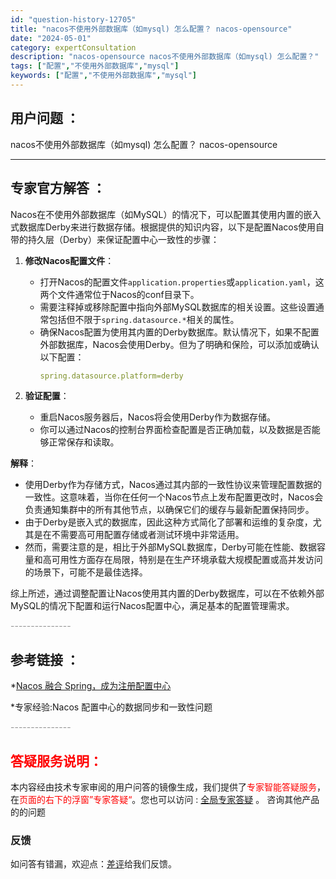 ```yaml
---
id: "question-history-12705"
title: "nacos不使用外部数据库（如mysql) 怎么配置？ nacos-opensource"
date: "2024-05-01"
category: expertConsultation
description: "nacos-opensource nacos不使用外部数据库（如mysql) 怎么配置？"
tags: ["配置","不使用外部数据库","mysql"]
keywords: ["配置","不使用外部数据库","mysql"]
---
```


## 用户问题 ： 
 nacos不使用外部数据库（如mysql) 怎么配置？ nacos-opensource 

---------------
## 专家官方解答 ：

Nacos在不使用外部数据库（如MySQL）的情况下，可以配置其使用内置的嵌入式数据库Derby来进行数据存储。根据提供的知识内容，以下是配置Nacos使用自带的持久层（Derby）来保证配置中心一致性的步骤：

1. **修改Nacos配置文件**：
   - 打开Nacos的配置文件`application.properties`或`application.yaml`，这两个文件通常位于Nacos的conf目录下。
   - 需要注释掉或移除配置中指向外部MySQL数据库的相关设置。这些设置通常包括但不限于`spring.datasource.*`相关的属性。
   - 确保Nacos配置为使用其内置的Derby数据库。默认情况下，如果不配置外部数据库，Nacos会使用Derby。但为了明确和保险，可以添加或确认以下配置：
     ```yaml
     spring.datasource.platform=derby
     ```

2. **验证配置**：
   - 重启Nacos服务器后，Nacos将会使用Derby作为数据存储。
   - 你可以通过Nacos的控制台界面检查配置是否正确加载，以及数据是否能够正常保存和读取。

**解释**：
- 使用Derby作为存储方式，Nacos通过其内部的一致性协议来管理配置数据的一致性。这意味着，当你在任何一个Nacos节点上发布配置更改时，Nacos会负责通知集群中的所有其他节点，以确保它们的缓存与最新配置保持同步。
- 由于Derby是嵌入式的数据库，因此这种方式简化了部署和运维的复杂度，尤其是在不需要高可用配置存储或者测试环境中非常适用。
- 然而，需要注意的是，相比于外部MySQL数据库，Derby可能在性能、数据容量和高可用性方面存在局限，特别是在生产环境承载大规模配置或高并发访问的场景下，可能不是最佳选择。

综上所述，通过调整配置让Nacos使用其内置的Derby数据库，可以在不依赖外部MySQL的情况下配置和运行Nacos配置中心，满足基本的配置管理需求。


<font color="#949494">---------------</font> 


## 参考链接 ：

*[Nacos 融合 Spring，成为注册配置中心](https://nacos.io/docs/latest/ecology/use-nacos-with-spring)
 
 *专家经验:Nacos 配置中心的数据同步和一致性问题 


 <font color="#949494">---------------</font> 
 


## <font color="#FF0000">答疑服务说明：</font> 

本内容经由技术专家审阅的用户问答的镜像生成，我们提供了<font color="#FF0000">专家智能答疑服务</font>，在<font color="#FF0000">页面的右下的浮窗”专家答疑“</font>。您也可以访问 : [全局专家答疑](https://opensource.alibaba.com/chatBot) 。 咨询其他产品的的问题

### 反馈
如问答有错漏，欢迎点：[差评](https://ai.nacos.io/user/feedbackByEnhancerGradePOJOID?enhancerGradePOJOId=12708)给我们反馈。
